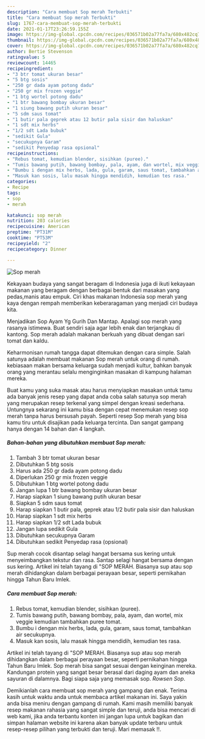 ```yaml
---
description: "Cara membuat Sop merah Terbukti"
title: "Cara membuat Sop merah Terbukti"
slug: 1767-cara-membuat-sop-merah-terbukti
date: 2021-01-17T23:26:59.155Z
image: https://img-global.cpcdn.com/recipes/036571b02a77fa7a/680x482cq70/sop-merah-foto-resep-utama.jpg
thumbnail: https://img-global.cpcdn.com/recipes/036571b02a77fa7a/680x482cq70/sop-merah-foto-resep-utama.jpg
cover: https://img-global.cpcdn.com/recipes/036571b02a77fa7a/680x482cq70/sop-merah-foto-resep-utama.jpg
author: Bertie Stevenson
ratingvalue: 5
reviewcount: 14465
recipeingredient:
- "3 btr tomat ukuran besar"
- "5 btg sosis"
- "250 gr dada ayam potong dadu"
- "250 gr mix frozen veggie"
- "1 btg wortel potong dadu"
- "1 btr bawang bombay ukuran besar"
- "1 siung bawang putih ukuran besar"
- "5 sdm saus tomat"
- "1 butir pala geprek atau 12 butir pala sisir dan haluskan"
- "1 sdt mix herbs"
- "1/2 sdt Lada bubuk"
- "sedikit Gula"
- "secukupnya Garam"
- "sedikit Penyedap rasa opsional"
recipeinstructions:
- "Rebus tomat, kemudian blender, sisihkan (puree)."
- "Tumis bawang putih, bawang bombay, pala, ayam, dan wortel, mix veggie kemudian tambahkan puree tomat."
- "Bumbu i dengan mix herbs, lada, gula, garam, saus tomat, tambahkan air secukupnya."
- "Masuk kan sosis, lalu masak hingga mendidih, kemudian tes rasa."
categories:
- Recipe
tags:
- sop
- merah

katakunci: sop merah 
nutrition: 203 calories
recipecuisine: American
preptime: "PT31M"
cooktime: "PT53M"
recipeyield: "2"
recipecategory: Dinner

---
```



![Sop merah](https://img-global.cpcdn.com/recipes/036571b02a77fa7a/680x482cq70/sop-merah-foto-resep-utama.jpg)

Kekayaan budaya yang sangat beragam di Indonesia juga di ikuti kekayaan makanan yang beragam dengan berbagai bentuk dari masakan yang pedas,manis atau empuk. Ciri khas makanan Indonesia sop merah yang kaya dengan rempah memberikan keberaragaman yang menjadi ciri budaya kita.


Menjadikan Sop Ayam Yg Gurih Dan Mantap. Apalagi sop merah yang rasanya istimewa. Buat sendiri saja agar lebih enak dan terjangkau di kantong. Sop merah adalah makanan berkuah yang dibuat dengan sari tomat dan kaldu.

Keharmonisan rumah tangga dapat ditemukan dengan cara simple. Salah satunya adalah membuat makanan Sop merah untuk orang di rumah. kebiasaan makan bersama keluarga sudah menjadi kultur, bahkan banyak orang yang merantau selalu menginginkan masakan di kampung halaman mereka.

Buat kamu yang suka masak atau harus menyiapkan masakan untuk tamu ada banyak jenis resep yang dapat anda coba salah satunya sop merah yang merupakan resep terkenal yang simpel dengan kreasi sederhana. Untungnya sekarang ini kamu bisa dengan cepat menemukan resep sop merah tanpa harus bersusah payah.
Seperti resep Sop merah yang bisa kamu tiru untuk disajikan pada keluarga tercinta. Dan sangat gampang hanya dengan 14 bahan dan 4 langkah.


<!--inarticleads1-->

##### Bahan-bahan yang dibutuhkan membuat Sop merah:

1. Tambah 3 btr tomat ukuran besar
1. Dibutuhkan 5 btg sosis
1. Harus ada 250 gr dada ayam potong dadu
1. Diperlukan 250 gr mix frozen veggie
1. Dibutuhkan 1 btg wortel potong dadu
1. Jangan lupa 1 btr bawang bombay ukuran besar
1. Harap siapkan 1 siung bawang putih ukuran besar
1. Siapkan 5 sdm saus tomat
1. Harap siapkan 1 butir pala, geprek atau 1/2 butir pala sisir dan haluskan
1. Harap siapkan 1 sdt mix herbs
1. Harap siapkan 1/2 sdt Lada bubuk
1. Jangan lupa sedikit Gula
1. Dibutuhkan secukupnya Garam
1. Dibutuhkan sedikit Penyedap rasa (opsional)


Sup merah cocok disantap selagi hangat bersama sus kering untuk menyeimbangkan tekstur dan rasa. Santap selagi hangat bersama dengan sus kering. Artikel ini telah tayang di &#34;SOP MERAH. Biasanya sup atau sop merah dihidangkan dalam berbagai perayaan besar, seperti pernikahan hingga Tahun Baru Imlek. 

<!--inarticleads2-->

##### Cara membuat  Sop merah:

1. Rebus tomat, kemudian blender, sisihkan (puree).
1. Tumis bawang putih, bawang bombay, pala, ayam, dan wortel, mix veggie kemudian tambahkan puree tomat.
1. Bumbu i dengan mix herbs, lada, gula, garam, saus tomat, tambahkan air secukupnya.
1. Masuk kan sosis, lalu masak hingga mendidih, kemudian tes rasa.


Artikel ini telah tayang di &#34;SOP MERAH. Biasanya sup atau sop merah dihidangkan dalam berbagai perayaan besar, seperti pernikahan hingga Tahun Baru Imlek. Sop merah bisa sangat sesuai dengan keinginan mereka. Kandungan protein yang sangat besar berasal dari daging ayam dan aneka sayuran di dalamnya. Bagi siapa saja yang memasak sop. _Rowsen Sop_. 

Demikianlah cara membuat sop merah yang gampang dan enak. Terima kasih untuk waktu anda untuk membaca artikel makanan ini. Saya yakin anda bisa meniru dengan gampang di rumah. Kami masih memiliki banyak resep makanan rahasia yang sangat simple dan teruji, anda bisa mencari di web kami, jika anda terbantu konten ini jangan lupa untuk bagikan dan simpan halaman website ini karena akan banyak update terbaru untuk resep-resep pilihan yang terbukti dan teruji. Mari memasak !!. 
